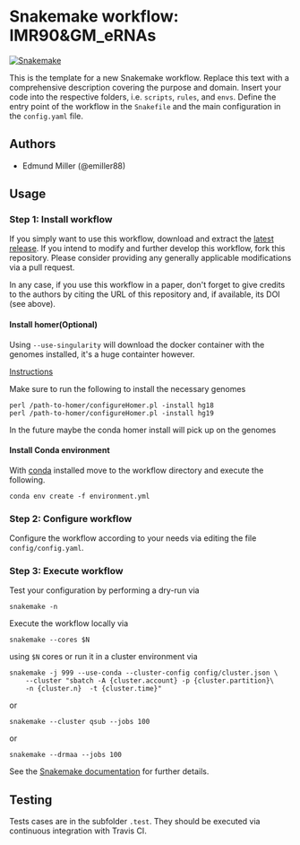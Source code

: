 # Snakemake workflow: IMR90&GM_eRNAs

[![Snakemake](https://img.shields.io/badge/snakemake-≥3.12.0-brightgreen.svg)](https://snakemake.bitbucket.io)

This is the template for a new Snakemake workflow. Replace this text with a comprehensive description covering the purpose and domain.
Insert your code into the respective folders, i.e. `scripts`, `rules`, and `envs`. Define the entry point of the workflow in the `Snakefile` and the main configuration in the `config.yaml` file.

## Authors

-   Edmund Miller (@emiller88)

## Usage

### Step 1: Install workflow

If you simply want to use this workflow, download and extract the [latest release](https://github.com/emiller88/eRNA-GRO-Seq/releases).
If you intend to modify and further develop this workflow, fork this repository. Please consider providing any generally applicable modifications via a pull request.

In any case, if you use this workflow in a paper, don't forget to give credits to the authors by citing the URL of this repository and, if available, its DOI (see above).

#### Install homer(Optional)

Using `--use-singularity` will download the docker container with the genomes
installed, it's a huge containter however.

[Instructions](http://homer.ucsd.edu/homer/introduction/install.html)

Make sure to run the following to install the necessary genomes

```shell
perl /path-to-homer/configureHomer.pl -install hg18
perl /path-to-homer/configureHomer.pl -install hg19
```

In the future maybe the conda homer install will pick up on the genomes

#### Install Conda environment

With [conda](https://conda.io/en/latest/miniconda.html) installed move to the
workflow directory and execute the following.

```shell
conda env create -f environment.yml
```

### Step 2: Configure workflow

Configure the workflow according to your needs via editing the file `config/config.yaml`.

### Step 3: Execute workflow

Test your configuration by performing a dry-run via

    snakemake -n

Execute the workflow locally via

    snakemake --cores $N

using `$N` cores or run it in a cluster environment via

    snakemake -j 999 --use-conda --cluster-config config/cluster.json \
        --cluster "sbatch -A {cluster.account} -p {cluster.partition}\
        -n {cluster.n}  -t {cluster.time}"

or

    snakemake --cluster qsub --jobs 100

or

    snakemake --drmaa --jobs 100

See the [Snakemake documentation](https://snakemake.readthedocs.io) for further details.

## Testing

Tests cases are in the subfolder `.test`. They should be executed via continuous integration with Travis CI.
